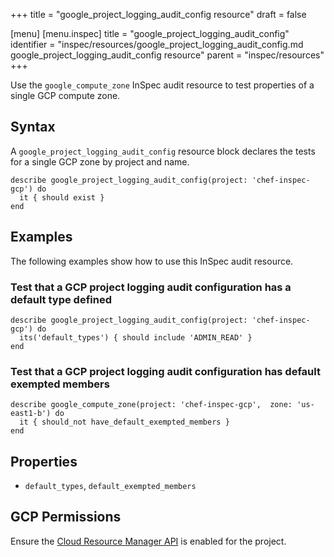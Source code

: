 +++
title = "google_project_logging_audit_config resource"
draft = false

[menu]
  [menu.inspec]
    title = "google_project_logging_audit_config"
    identifier = "inspec/resources/google_project_logging_audit_config.md google_project_logging_audit_config resource"
    parent = "inspec/resources"
+++


Use the `google_compute_zone` InSpec audit resource to test properties of a single GCP compute zone.


## Syntax

A `google_project_logging_audit_config` resource block declares the tests for a single GCP zone by project and name.

    describe google_project_logging_audit_config(project: 'chef-inspec-gcp') do
      it { should exist }
    end


## Examples

The following examples show how to use this InSpec audit resource.


### Test that a GCP project logging audit configuration has a default type defined

    describe google_project_logging_audit_config(project: 'chef-inspec-gcp') do
      its('default_types') { should include 'ADMIN_READ' }
    end


### Test that a GCP project logging audit configuration has default exempted members

    describe google_compute_zone(project: 'chef-inspec-gcp',  zone: 'us-east1-b') do
      it { should_not have_default_exempted_members }
    end


## Properties

*  `default_types`, `default_exempted_members`



## GCP Permissions

Ensure the [Cloud Resource Manager API](https://console.cloud.google.com/apis/library/cloudresourcemanager.googleapis.com/) is enabled for the project.